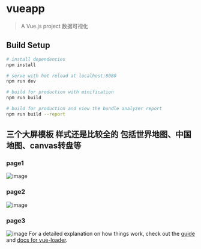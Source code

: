 # vueapp

> A Vue.js project
数据可视化

## Build Setup

``` bash
# install dependencies
npm install

# serve with hot reload at localhost:8080
npm run dev

# build for production with minification
npm run build

# build for production and view the bundle analyzer report
npm run build --report
```
## 三个大屏模板 样式还是比较全的 包括世界地图、中国地图、canvas转盘等
### page1 
![image](https://github.com/bym110/vue-echarts/blob/master/src/assets/page1.jpg)
### page2 
![image](https://github.com/bym110/vue-echarts/blob/master/src/assets/page2.jpg)
### page3 
![image](https://github.com/bym110/vue-echarts/blob/master/src/assets/page3.jpg)
For a detailed explanation on how things work, check out the [guide](http://vuejs-templates.github.io/webpack/) and [docs for vue-loader](http://vuejs.github.io/vue-loader).
